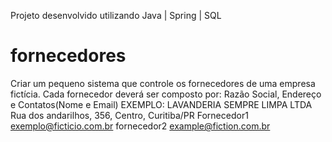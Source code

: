 Projeto desenvolvido utilizando Java | Spring | SQL

# fornecedores
Criar um pequeno sistema que controle os fornecedores de uma empresa fictícia. Cada fornecedor deverá ser composto por: Razão Social, Endereço e Contatos(Nome e Email)
EXEMPLO:
LAVANDERIA SEMPRE LIMPA LTDA
Rua dos andarilhos, 356, Centro, Curitiba/PR
Fornecedor1 exemplo@ficticio.com.br
fornecedor2 example@fiction.com.br

